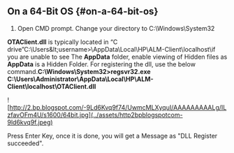 ## On a 64-Bit OS {#on-a-64-bit-os}

1) Open CMD prompt. Change your directory to C:\Windows\System32

**OTAClient.dll** is typically located in “C drive”C:\Users\&lt;username&gt;\AppData\Local\HP\ALM-Client\localhost\if you are unable to see The **AppData** folder, enable viewing of Hidden files as **AppData** is a Hidden Folder. For registering the dll, use the below command.**C:\Windows\System32&gt;regsvr32.exe C:\Users\Administrator\AppData\Local\HP\ALM-Client\localhost\OTAClient.dll**

![http://2.bp.blogspot.com/-9Ld6Kvq9f74/UwmcMLXyquI/AAAAAAAAALg/ILzfavOFm4U/s1600/64bit.jpg](../assets/http2bpblogspotcom-9ld6kvq9f.jpeg)

Press Enter Key, once it is done, you will get a Message as &quot;DLL Register succeeded&quot;.
